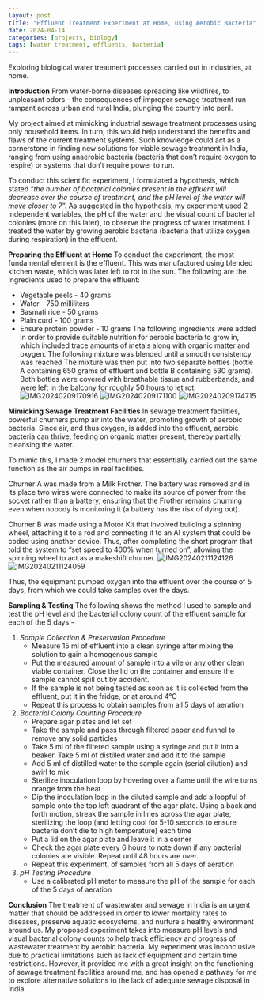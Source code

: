 ```yaml
---
layout: post
title: "Effluent Treatment Experiment at Home, using Aerobic Bacteria"
date: 2024-04-14
categories: [projects, biology]
tags: [water treatment, effluents, bacteria]
---
```


Exploring biological water treatment processes carried out in industries, at home.

**Introduction**
From water-borne diseases spreading like wildfires, to unpleasant odors - the consequences of improper sewage treatment run rampant across urban and rural India, plunging the country into peril. 

My project aimed at mimicking industrial sewage treatment processes using only household items. In turn, this would help understand the benefits and flaws of the current treatment systems. Such knowledge could act as a cornerstone in finding new solutions for viable sewage treatment in India, ranging from using anaerobic bacteria (bacteria that don’t require oxygen to respire) or systems that don’t require power to run.

To conduct this scientific experiment, I formulated a hypothesis, which stated “_the number of bacterial colonies present in the effluent will decrease over the course of treatment, and the pH level of the water will move closer to 7_”. As suggested in the hypothesis, my experiment used 2 independent variables, the pH of the water and the visual count of bacterial colonies (more on this later), to observe the progress of water treatment. I treated the water by growing aerobic bacteria (bacteria that utilize oxygen during respiration) in the effluent.

**Preparing the Effluent at Home**
To conduct the experiment, the most fundamental element is the effluent. This was manufactured using blended kitchen waste, which was later left to rot in the sun. The following are the ingredients used to prepare the effluent:
- Vegetable peels - 40 grams
- Water - 750 milliliters
- Basmati rice - 50 grams
- Plain curd - 100 grams
- Ensure protein powder - 10 grams
The following ingredients were added in order to provide suitable nutrition for aerobic bacteria to grow in, which included trace amounts of metals along with organic matter and oxygen.
The following mixture was blended until a smooth consistency was reached
The mixture was then put into two separate bottles (bottle A containing 650 grams of effluent and bottle B containing 530 grams). Both bottles were covered with breathable tissue and rubberbands, and were left in the balcony for roughly 50 hours to let rot.
![IMG20240209170916](https://github.com/pranoy-mathur/pranoy-mathur.github.io/assets/86551685/c3f34bfd-0cd9-4bac-a159-a537604c1134)
![IMG20240209171100](https://github.com/pranoy-mathur/pranoy-mathur.github.io/assets/86551685/cfab5792-f66f-4b6f-8741-34c0691e5aad)
![IMG20240209174715](https://github.com/pranoy-mathur/pranoy-mathur.github.io/assets/86551685/23f1cc3d-9094-4f4d-8ec8-b67296ca335e)

**Mimicking Sewage Treatment Facilities**
In sewage treatment facilities, powerful churners pump air into the water, promoting growth of aerobic bacteria. Since air, and thus oxygen, is added into the effluent, aerobic bacteria can thrive, feeding on organic matter present, thereby partially cleansing the water.

To mimic this, I made 2 model churners that essentially carried out the same function as the air pumps in real facilities.

Churner A was made from a Milk Frother. The battery was removed and in its place two wires were connected to make its source of power from the socket rather than a battery, ensuring that the Frother remains churning even when nobody is monitoring it (a battery has the risk of dying out).

Churner B was made using a Motor Kit that involved building a spinning wheel, attaching it to a rod and connecting it to an AI system that could be coded using another device. Thus, after completing the short program that told the system to “set speed to 400% when turned on”, allowing the spinning wheel to act as a makeshift churner.
![IMG20240211124126](https://github.com/pranoy-mathur/pranoy-mathur.github.io/assets/86551685/127a42c0-9530-4a0a-a030-491e299a4976)
![IMG20240211124059](https://github.com/pranoy-mathur/pranoy-mathur.github.io/assets/86551685/9254ea78-3042-4967-b610-2e873dc2f95b)

Thus, the equipment pumped oxygen into the effluent over the course of 5 days, from which we could take samples over the days.

**Sampling & Testing**
The following shows the method I used to sample and test the pH level and the bacterial colony count of the effluent sample for each of the 5 days - 
1. _Sample Collection & Preservation Procedure_
   - Measure 15 ml of effluent into a clean syringe after mixing the solution to gain a homogenous sample
   - Put the measured amount of sample into a vile or any other clean viable container. Close the lid on the container and ensure the sample cannot spill out by accident.
   - If the sample is not being tested as soon as it is collected from the effluent, put it in the fridge, or at around 4°C
   - Repeat this process to obtain samples from all 5 days of aeration
2. _Bacterial Colony Counting Procedure_
   - Prepare agar plates and let set
   - Take the sample and pass through filtered paper and funnel to remove any solid particles
   - Take 5 ml of  the filtered sample using a syringe and put it into a beaker. Take 5 ml of distilled water and add it to the sample
   - Add 5 ml of distilled water to the sample again (serial dilution) and swirl to mix
   - Sterilize inoculation loop by hovering over a flame until the wire turns orange from the heat
   - Dip the inoculation loop in the diluted sample and add a loopful of sample onto the top left quadrant of the agar plate. Using a back and forth motion, streak the sample in lines across the agar plate, sterilizing the loop (and letting cool for 5-10 seconds to ensure bacteria don’t die to high temperature) each time
   - Put a lid on the agar plate and leave it in a corner
   - Check the agar plate every 6 hours to note down if any bacterial colonies are visible. Repeat until 48 hours are over.
   - Repeat this experiment, of samples from all 5 days of aeration
3. _pH Testing Procedure_
   - Use a calibrated pH meter to measure the pH of the sample for each of the 5 days of aeration

**Conclusion**
The treatment of wastewater and sewage in India is an urgent matter that should be addressed in order to lower mortality rates to diseases, preserve aquatic ecosystems, and nurture a healthy environment around us. My proposed experiment takes into measure pH levels and visual bacterial colony counts to help track efficiency and progress of wastewater treatment by aerobic bacteria. 
My experiment was inconclusive due to practical limitations such as lack of equipment and certain time restrictions. However, it provided me with a great insight on the functioning of sewage treatment facilities around me, and has opened a pathway for me to explore alternative solutions to the lack of adequate sewage disposal in India.
